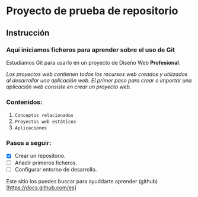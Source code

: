 # Proyecto de prueba de repositorio
## Instrucción
### Aquí iniciamos ficheros para aprender sobre el uso de Git
Estudiamos Git para usarlo en un proyecto de Diseño Web **Profesional**.

*Los proyectos web contienen todos los recursos web creados y utilizados al desarrollar una aplicación web. El primer paso para crear o importar una aplicación web consiste en crear un proyecto web.*

### Contenidos:
1. ```Conceptos relacionados```
2. ```Proyectos web estáticos```
3. ```Aplicaciones```

### Pasos a seguir:
- [x] Crear un repositorio.
- [ ] Añadir primeros ficheros.
- [ ] Configurar entorno de desarrollo.

Este sitio los puedes buscar para ayuddarte aprender (github) [https://docs.github.com/es]
